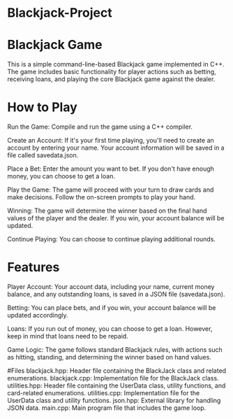 # Blackjack-Project

# Blackjack Game
This is a simple command-line-based Blackjack game implemented in C++. The game includes basic functionality for player actions such as betting, receiving loans, and playing the core Blackjack game against the dealer.

# How to Play
Run the Game: Compile and run the game using a C++ compiler.

Create an Account: If it's your first time playing, you'll need to create an account by entering your name. Your account information will be saved in a file called savedata.json.

Place a Bet: Enter the amount you want to bet. If you don't have enough money, you can choose to get a loan.

Play the Game: The game will proceed with your turn to draw cards and make decisions. Follow the on-screen prompts to play your hand.

Winning: The game will determine the winner based on the final hand values of the player and the dealer. If you win, your account balance will be updated.

Continue Playing: You can choose to continue playing additional rounds.

# Features
Player Account: Your account data, including your name, current money balance, and any outstanding loans, is saved in a JSON file (savedata.json).

Betting: You can place bets, and if you win, your account balance will be updated accordingly.

Loans: If you run out of money, you can choose to get a loan. However, keep in mind that loans need to be repaid.

Game Logic: The game follows standard Blackjack rules, with actions such as hitting, standing, and determining the winner based on hand values.

#Files
blackjack.hpp: Header file containing the BlackJack class and related enumerations.
blackjack.cpp: Implementation file for the BlackJack class.
utilities.hpp: Header file containing the UserData class, utility functions, and card-related enumerations.
utilities.cpp: Implementation file for the UserData class and utility functions.
json.hpp: External library for handling JSON data.
main.cpp: Main program file that includes the game loop.
